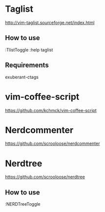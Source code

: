 Taglist
=======

http://vim-taglist.sourceforge.net/index.html

How to use
----------

:TlistToggle
:help taglist

Requirements
------------

exuberant-ctags

vim-coffee-script
=================

https://github.com/kchmck/vim-coffee-script

Nerdcommenter
=============

https://github.com/scrooloose/nerdcommenter

Nerdtree
========

https://github.com/scrooloose/nerdtree

How to use
----------

:NERDTreeToggle
